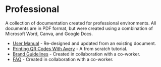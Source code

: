 # Professional  
A collection of documentation created for professional environments. All documents are in PDF format, but were created using a combination of Microsoft Word, Canva, and Google Docs.  

* [User Manual](./assets/docs/usermanual.pdf) - Re-designed and updated from an existing document.  
* [Printing QR Codes With Avery](./assets/docs/printingqrcodes.pdf) - A from scratch tutorial.
* [Brand Guidelines](https://drive.google.com/file/d/1uIPKDY40qGF1eDY37S7Ur6sxMyn7vCYv/view?usp=sharing) - Created in collaboration with a co-worker.
* [FAQ](./assets/docs/faq.pdf) - Created in collaboration with a co-worker.
